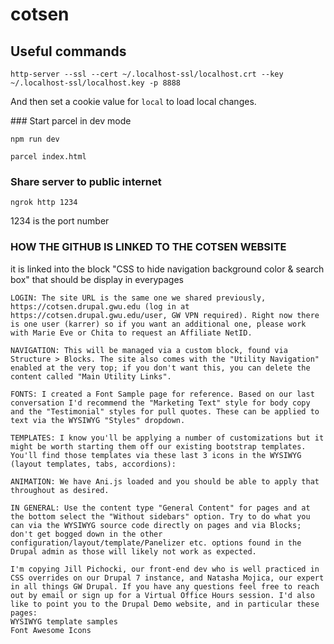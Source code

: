 # cotsen

## Useful commands

```
http-server --ssl --cert ~/.localhost-ssl/localhost.crt --key ~/.localhost-ssl/localhost.key -p 8888
```

And then set a cookie value for `local` to load local changes.


### Start parcel in dev mode

```
npm run dev
```

```
parcel index.html
```

### Share server to public internet

```
ngrok http 1234
```
1234 is the port number


### HOW THE GITHUB IS LINKED TO THE COTSEN WEBSITE

it is linked into the block "CSS to hide navigation background color & search box" that should be display in everypages

```
LOGIN: The site URL is the same one we shared previously, https://cotsen.drupal.gwu.edu (log in at https://cotsen.drupal.gwu.edu/user, GW VPN required). Right now there is one user (karrer) so if you want an additional one, please work with Marie Eve or Chita to request an Affiliate NetID.

NAVIGATION: This will be managed via a custom block, found via Structure > Blocks. The site also comes with the "Utility Navigation" enabled at the very top; if you don't want this, you can delete the content called "Main Utility Links". 

FONTS: I created a Font Sample page for reference. Based on our last conversation I'd recommend the "Marketing Text" style for body copy and the "Testimonial" styles for pull quotes. These can be applied to text via the WYSIWYG "Styles" dropdown.

TEMPLATES: I know you'll be applying a number of customizations but it might be worth starting them off our existing bootstrap templates. You'll find those templates via these last 3 icons in the WYSIWYG (layout templates, tabs, accordions):  

ANIMATION: We have Ani.js loaded and you should be able to apply that throughout as desired.

IN GENERAL: Use the content type "General Content" for pages and at the bottom select the "Without sidebars" option. Try to do what you can via the WYSIWYG source code directly on pages and via Blocks; don't get bogged down in the other configuration/layout/template/Panelizer etc. options found in the Drupal admin as those will likely not work as expected.  

I'm copying Jill Pichocki, our front-end dev who is well practiced in CSS overrides on our Drupal 7 instance, and Natasha Mojica, our expert in all things GW Drupal. If you have any questions feel free to reach out by email or sign up for a Virtual Office Hours session. I'd also like to point you to the Drupal Demo website, and in particular these pages:  
WYSIWYG template samples
Font Awesome Icons

```
